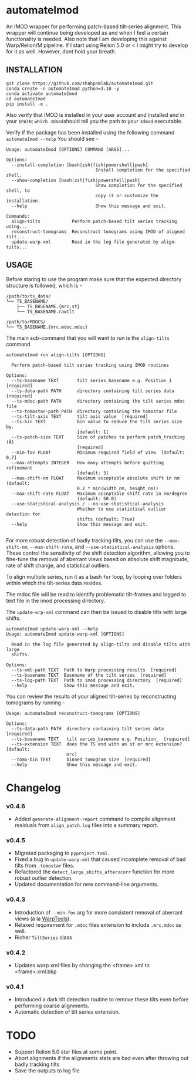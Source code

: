 # automateImod

An IMOD wrapper for performing patch-based tilt-series alignment.
This wrapper will continue being developed as and when I feel a certain functionality is needed.
Also note that I am developing this against Warp/Relion/M pipeline. If I start using Relion 5.0 or < I might try to
develop for it as well. However, dont hold your breath.

## INSTALLATION

```
git clone https://github.com/shahpnmlab/automateImod.git
conda create -n automateImod python=3.10 -y
conda activate automateImod
cd automateImod
pip install -e .
```

Also verify that IMOD is installed in your user account and installed and in your ```$PATH```; ```which 3dmod```should
tell you the path to your ```3dmod``` executable.

Verify if the package has been installed using the following command
```automateImod --help```
You should see -

```commandline
Usage: automateImod [OPTIONS] COMMAND [ARGS]...

Options:
  --install-completion [bash|zsh|fish|powershell|pwsh]
                                  Install completion for the specified shell.
  --show-completion [bash|zsh|fish|powershell|pwsh]
                                  Show completion for the specified shell, to
                                  copy it or customize the installation.
  --help                          Show this message and exit.

Commands:
  align-tilts            Perform patch-based tilt series tracking using...
  reconstruct-tomograms  Reconstruct tomograms using IMOD of aligned tilt...
  update-warp-xml        Read in the log file generated by align-tilts...

```

## USAGE

Before staring to use the program make sure that the expected directory structure is followed, which is -

```commandline
/path/to/ts_data/
└── TS_BASENAME/
    ├── TS_BASENAME.{mrc,st}
    └── TS_BASENAME.rawtlt

/path/to/MDOCS/
└── TS_BASENAME.{mrc.mdoc,mdoc}
```

The main sub-command that you will want to run is the ```align-tilts``` command

```commandline
automateImod run align-tilts [OPTIONS]

  Perform patch-based tilt series tracking using IMOD routines

Options:
  --ts-basename TEXT       tilt series_basename e.g. Position_1  [required]
  --ts-data-path PATH      directory containing tilt series data  [required]
  --ts-mdoc-path PATH      directory containing the tilt series mdoc file
  --ts-tomostar-path PATH  directory containing the tomostar file
  --ts-tilt-axis TEXT      tilt axis value  [required]
  --ts-bin TEXT            bin value to reduce the tilt series size by.
                           [default: 1]
  --ts-patch-size TEXT     Size of patches to perform patch_tracking (Å)
                           [required]
  --min-fov FLOAT          Minimum required field of view  [default: 0.7]
  --max-attempts INTEGER   How many attempts before quitting refinement
                           [default: 3]
  --max-shift-nm FLOAT     Maximum acceptable absolute shift in nm (default:
                           0.2 * min(width_nm, height_nm))
  --max-shift-rate FLOAT   Maximum acceptable shift rate in nm/degree
                           (default: 50.0)
  --use-statistical-analysis / --no-use-statistical-analysis
                           Whether to use statistical outlier detection for
                           shifts (default: True)
  --help                   Show this message and exit.


```
For more robust detection of badly tracking tilts, you can use the `--max-shift-nm`, `--max-shift-rate`, and `--use-statistical-analysis` options. These control the sensitivity of the shift detection algorithm, allowing you to fine-tune the removal of aberrant views based on absolute shift magnitude, rate of shift change, and statistical outliers.

To align multiple series, run it as a bash ```for``` loop, by looping over folders within which the tilt-series data
resides.

The mdoc file will be read to identify problematic tilt-frames and logged to text file in the imod processing directory. 

The ```update-wrp-xml``` command can then be issued to disable tilts with large shifts.
```commandline
automateImod update-warp-xml --help
Usage: automateImod update-warp-xml [OPTIONS]

  Read in the log file generated by align-tilts and disable tilts with large
  shifts.

Options:
  --ts-xml-path TEXT  Path to Warp processing results  [required]
  --ts-basename TEXT  Basename of the tilt series  [required]
  --ts-log-path TEXT  Path to imod processing directory  [required]
  --help              Show this message and exit.

```
You can review the results of your aligned tilt-series by reconstructing tomograms by running -

```commandline
Usage: automateImod reconstruct-tomograms [OPTIONS]

Options:
  --ts-data-path PATH  directory containing tilt series data  [required]
  --ts-basename TEXT   tilt series_basename e.g. Position_  [required]
  --ts-extension TEXT  does the TS end with an st or mrc extension?  [default:
                       mrc]
  --tomo-bin TEXT      binned tomogram size  [required]
  --help               Show this message and exit.

```

# Changelog 
### v0.4.6
- Added `generate-alignment-report` command to compile alignment residuals from `align_patch.log` files into a summary report.

### v0.4.5
- Migrated packaging to `pyproject.toml`.
- Fixed a bug in `update-warp-xml` that caused incomplete removal of bad tilts from `.tomostar` files.
- Refactored the `detect_large_shifts_afterxcorr` function for more robust outlier detection.
- Updated documentation for new command-line arguments.

### v0.4.3
- Introduction of `--min-fov` arg for more consistent removal of aberrant views (à la
[WarpTools](https://github.com/warpem/warp/tree/main)).
- Relaxed requirement for `.mdoc` files extension to include `.mrc.mdoc` as well.
- Richer `TiltSeries` class
### v0.4.2
- Updates warp xml files by changing the \<frame\>.xml to \<frame\>.xml.bkp
### v0.4.1
- Introduced a dark tilt detection routine to remove these tilts even before performing coarse alignments.
- Automatic detection of tilt series extension.

# TODO
- Support Relion 5.0 star files at some point.
- Abort alignments if the alignments stats are bad even after throwing out badly tracking tilts
- Save the outputs to log file